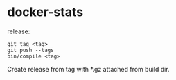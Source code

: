 # docker-stats

release:

```
git tag <tag>
git push --tags
bin/compile <tag>
```

Create release from tag with *.gz attached from build dir.

